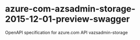# azure-com-azsadmin-storage-2015-12-01-preview-swagger
OpenAPI specification for azure.com API vazsadmin-storage
